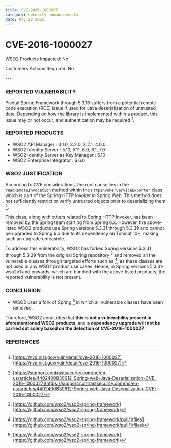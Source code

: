 ```yaml
---
title: CVE-2016-1000027
category: security-announcements
date: May 22 2025
---
```


# CVE-2016-1000027

<p class="doc-info">WSO2 Products Impacted: No</p>
<p class="doc-info">Customers Actions Required: No</p>
---

### REPORTED VULNERABILITY
Pivotal Spring Framework through 5.3.16 suffers from a potential remote code execution (RCE) issue if used for Java deserialization of untrusted data. Depending on how the library is implemented within a product, this issue may or not occur, and authentication may be required [^1].

### REPORTED PRODUCTS
* WSO2 API Manager : 3.1.0, 3.2.0, 3.2.1, 4.0.0
* WSO2 Identity Server : 5.10, 5.11, 6.0, 6.1, 7.0
* WSO2 Identity Server as Key Manager : 5.10
* WSO2 Enterprise Integrator : 6.6.0


### WSO2 JUSTIFICATION
According to CVE considerations, the root cause lies in the `readRemoteInvocation` method within the `HttpInvokerServiceExporter` class, which is part of the Spring HTTP Invoker in Spring Web. This method does not sufficiently restrict or verify untrusted objects prior to deserializing them [^2].

This class, along with others related to Spring HTTP Invoker, has been removed by the Spring team starting from Spring 6.x. However, the above-listed WSO2 products use Spring versions 5.3.31 through 5.3.39 and cannot be upgraded to Spring 6.x due to its dependency on Tomcat 10+, making such an upgrade unfeasible.

To address this vulnerability, WSO2 has forked Spring versions 5.3.31 through 5.3.39 from the original Spring repository [^3] and removed all the vulnerable classes through targeted efforts such as [^4], as these classes are not used in any WSO2 product use cases. Hence, in Spring versions 5.3.31-wso2v1 and onwards, which are bundled with the above-listed products, the reported vulnerability is not present.

### CONCLUSION
- WSO2 uses a fork of Spring [^3] in which all vulnerable classes have been removed.

Therefore, WSO2 concludes that **this is not a vulnerability present in aforementioned WSO2 products**, and **a dependency upgrade will not be carried out solely based on the detection of CVE-2016-1000027**.


### REFERENCES
[^1]: [https://nvd.nist.gov/vuln/detail/cve-2016-1000027](https://nvd.nist.gov/vuln/detail/cve-2016-1000027)
[^2]: [https://support.contrastsecurity.com/hc/en-us/articles/4402400830612-Spring-web-Java-Deserialization-CVE-2016-1000027](https://support.contrastsecurity.com/hc/en-us/articles/4402400830612-Spring-web-Java-Deserialization-CVE-2016-1000027)
[^3]: [https://github.com/wso2/wso2-spring-framework](https://github.com/wso2/wso2-spring-framework)
[^4]: [https://github.com/wso2/wso2-spring-framework/pull/1/files](https://github.com/wso2/wso2-spring-framework/pull/1/files)
